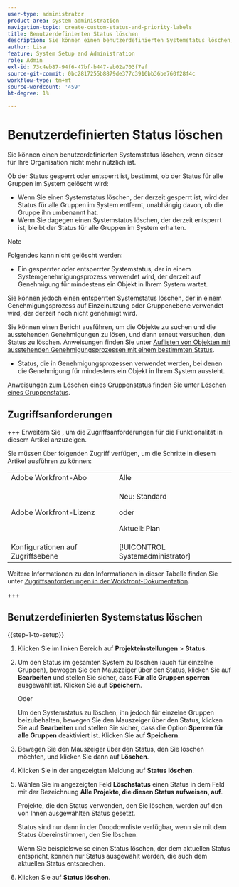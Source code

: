 ```yaml
---
user-type: administrator
product-area: system-administration
navigation-topic: create-custom-status-and-priority-labels
title: Benutzerdefinierten Status löschen
description: Sie können einen benutzerdefinierten Systemstatus löschen, wenn dieser für Ihre Organisation nicht mehr nützlich ist.
author: Lisa
feature: System Setup and Administration
role: Admin
exl-id: 73c4eb87-94f6-47bf-b447-eb02a703f7ef
source-git-commit: 0bc2817255b8879de377c3916bb36be760f28f4c
workflow-type: tm+mt
source-wordcount: '459'
ht-degree: 1%

---
```


# Benutzerdefinierten Status löschen

Sie können einen benutzerdefinierten Systemstatus löschen, wenn dieser für Ihre Organisation nicht mehr nützlich ist.

Ob der Status gesperrt oder entsperrt ist, bestimmt, ob der Status für alle Gruppen im System gelöscht wird:

* Wenn Sie einen Systemstatus löschen, der derzeit gesperrt ist, wird der Status für alle Gruppen im System entfernt, unabhängig davon, ob die Gruppe ihn umbenannt hat.
* Wenn Sie dagegen einen Systemstatus löschen, der derzeit entsperrt ist, bleibt der Status für alle Gruppen im System erhalten.


>[!NOTE]
>
>Folgendes kann nicht gelöscht werden:
>
>* Ein gesperrter oder entsperrter Systemstatus, der in einem Systemgenehmigungsprozess verwendet wird, der derzeit auf Genehmigung für mindestens ein Objekt in Ihrem System wartet.
>
>  Sie können jedoch einen entsperrten Systemstatus löschen, der in einem Genehmigungsprozess auf Einzelnutzung oder Gruppenebene verwendet wird, der derzeit noch nicht genehmigt wird.
>
>  Sie können einen Bericht ausführen, um die Objekte zu suchen und die ausstehenden Genehmigungen zu lösen, und dann erneut versuchen, den Status zu löschen. Anweisungen finden Sie unter [Auflisten von Objekten mit ausstehenden Genehmigungsprozessen mit einem bestimmten Status](../../../administration-and-setup/customize-workfront/creating-custom-status-and-priority-labels/list-objects-pending-approval-certain-status.md).
>
>* Status, die in Genehmigungsprozessen verwendet werden, bei denen die Genehmigung für mindestens ein Objekt in Ihrem System aussteht.

Anweisungen zum Löschen eines Gruppenstatus finden Sie unter [Löschen eines Gruppenstatus](../../../administration-and-setup/manage-groups/manage-group-statuses/delete-a-group-status.md).

## Zugriffsanforderungen

+++ Erweitern Sie , um die Zugriffsanforderungen für die Funktionalität in diesem Artikel anzuzeigen.

Sie müssen über folgenden Zugriff verfügen, um die Schritte in diesem Artikel ausführen zu können:

<table style="table-layout:auto"> 
 <col> 
 <col> 
 <tbody> 
  <tr> 
   <td role="rowheader">Adobe Workfront-Abo</td> 
   <td>Alle</td> 
  </tr> 
  <tr> 
   <td role="rowheader">Adobe Workfront-Lizenz</td> 
   <td>
     <p>Neu: Standard</p>
     <p>oder</p>
     <p>Aktuell: Plan</p>
   </td> 
  </tr> 
  <tr> 
   <td role="rowheader">Konfigurationen auf Zugriffsebene</td> 
   <td>[!UICONTROL Systemadministrator]</td>
  </tr> 
 </tbody> 
</table>

Weitere Informationen zu den Informationen in dieser Tabelle finden Sie unter [Zugriffsanforderungen in der Workfront-Dokumentation](/help/quicksilver/administration-and-setup/add-users/access-levels-and-object-permissions/access-level-requirements-in-documentation.md).

+++

## Benutzerdefinierten Systemstatus löschen

{{step-1-to-setup}}

1. Klicken Sie im linken Bereich auf **Projekteinstellungen** > **Status**.

1. Um den Status im gesamten System zu löschen (auch für einzelne Gruppen), bewegen Sie den Mauszeiger über den Status, klicken Sie auf **Bearbeiten** und stellen Sie sicher, dass **Für alle Gruppen sperren** ausgewählt ist. Klicken Sie auf **Speichern**.

   Oder

   Um den Systemstatus zu löschen, ihn jedoch für einzelne Gruppen beizubehalten, bewegen Sie den Mauszeiger über den Status, klicken Sie auf **Bearbeiten** und stellen Sie sicher, dass die Option **Sperren für alle Gruppen** deaktiviert ist. Klicken Sie auf **Speichern**.

1. Bewegen Sie den Mauszeiger über den Status, den Sie löschen möchten, und klicken Sie dann auf **Löschen**.
1. Klicken Sie in der angezeigten Meldung auf **Status löschen**.
1. Wählen Sie im angezeigten Feld **Löschstatus** einen Status in dem Feld mit der Bezeichnung **Alle Projekte, die diesen Status aufweisen, auf**.

   Projekte, die den Status verwenden, den Sie löschen, werden auf den von Ihnen ausgewählten Status gesetzt.

   Status sind nur dann in der Dropdownliste verfügbar, wenn sie mit dem Status übereinstimmen, den Sie löschen.

   Wenn Sie beispielsweise einen Status löschen, der dem aktuellen Status entspricht, können nur Status ausgewählt werden, die auch dem aktuellen Status entsprechen.

1. Klicken Sie auf **Status löschen**.
